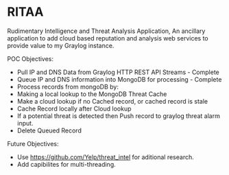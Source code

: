# RITAA
Rudimentary Intelligence and Threat Analysis Application,
An ancillary application to add cloud based reputation and analysis web services to provide value to my Graylog instance.

POC Objectives:
- Pull IP and DNS Data from Graylog HTTP REST API Streams - Complete
- Queue IP and DNS information into MongoDB for processing - Complete
- Process records from mongoDB by:
- Making a local lookup to the MongoDB Threat Cache
- Make a cloud lookup if no Cached record, or cached record is stale
- Cache Record locally after Cloud lookup
- If a potential threat is detected then Push record to graylog threat alarm input.
- Delete Queued Record


Future Objectives: 
- Use https://github.com/Yelp/threat_intel for aditional research.
- Add capibilites for multi-threading. 
